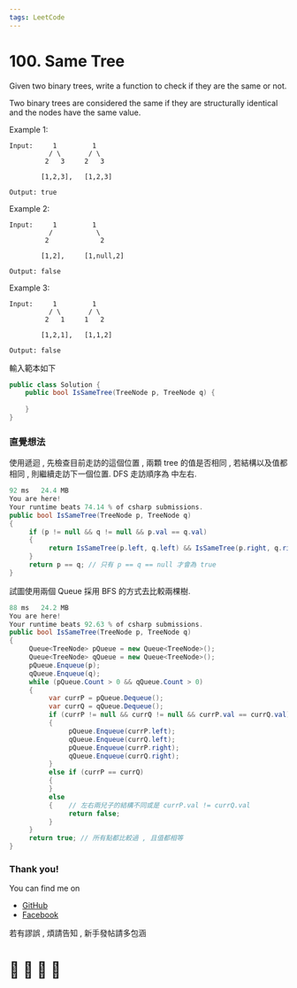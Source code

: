 ```yaml
---
tags: LeetCode
---
```


# 100. Same Tree
Given two binary trees, write a function to check if they are the same or not.

Two binary trees are considered the same if they are structurally identical and the nodes have the same value.

Example 1:
```
Input:     1         1
          / \       / \
         2   3     2   3

        [1,2,3],   [1,2,3]

Output: true
```
Example 2:
```
Input:     1         1
          /           \
         2             2

        [1,2],     [1,null,2]

Output: false
```
Example 3:
```
Input:     1         1
          / \       / \
         2   1     1   2

        [1,2,1],   [1,1,2]

Output: false
```

輸入範本如下
```C#
public class Solution {
    public bool IsSameTree(TreeNode p, TreeNode q) {
        
    }
}
```

### 直覺想法
使用遞迴 , 先檢查目前走訪的這個位置 , 兩顆 tree 的值是否相同 , 若結構以及值都相同 , 則繼續走訪下一個位置.
DFS 走訪順序為 中左右.
```C#
92 ms	24.4 MB
You are here!
Your runtime beats 74.14 % of csharp submissions.
public bool IsSameTree(TreeNode p, TreeNode q)
{
     if (p != null && q != null && p.val == q.val)
     {
          return IsSameTree(p.left, q.left) && IsSameTree(p.right, q.right);
     }
     return p == q; // 只有 p == q == null 才會為 true
}
```

試圖使用兩個 Queue 採用 BFS 的方式去比較兩棵樹.
```C#
88 ms	24.2 MB
You are here!
Your runtime beats 92.63 % of csharp submissions.
public bool IsSameTree(TreeNode p, TreeNode q)
{
     Queue<TreeNode> pQueue = new Queue<TreeNode>();
     Queue<TreeNode> qQueue = new Queue<TreeNode>();
     pQueue.Enqueue(p);
     qQueue.Enqueue(q);
     while (pQueue.Count > 0 && qQueue.Count > 0)
     {
          var currP = pQueue.Dequeue();
          var currQ = qQueue.Dequeue();
          if (currP != null && currQ != null && currP.val == currQ.val)
          {
               pQueue.Enqueue(currP.left);
               qQueue.Enqueue(currQ.left);
               pQueue.Enqueue(currP.right);
               qQueue.Enqueue(currQ.right);
          }
          else if (currP == currQ)
          {
          }
          else
          {    // 左右兩兒子的結構不同或是 currP.val != currQ.val
               return false;
          }
     }
     return true; // 所有點都比較過 , 且值都相等
}
```




### Thank you! 

You can find me on

- [GitHub](https://github.com/s0920832252)
- [Facebook](https://www.facebook.com/fourtune.chen)

若有謬誤 , 煩請告知 , 新手發帖請多包涵

# :100: :muscle: :tada: :sheep: 
